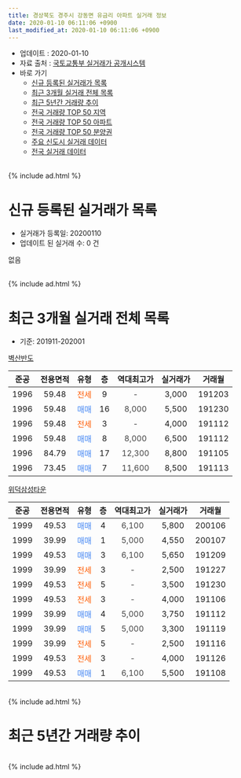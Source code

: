 ```yaml
---
title: 경상북도 경주시 강동면 유금리 아파트 실거래 정보
date: 2020-01-10 06:11:06 +0900
last_modified_at: 2020-01-10 06:11:06 +0900
---
```


* 업데이트 : 2020-01-10
* 자료 출처 : [국토교통부 실거래가 공개시스템](http://rt.molit.go.kr)
* 바로 가기
    * [신규 등록된 실거래가 목록](#신규-등록된-실거래가-목록)
    * [최근 3개월 실거래 전체 목록](#최근-3개월-실거래-전체-목록)
    * [최근 5년간 거래량 추이](#최근-5년간-거래량-추이)
    * [전국 거래량 TOP 50 지역](https://inasie.github.io/apt-trade-info/최근-3개월-전국에서-가장-거래가-많이-발생한-지역)
    * [전국 거래량 TOP 50 아파트](https://inasie.github.io/apt-trade-info/최근-3개월-전국에서-가장-거래가-많이-발생한-아파트)
    * [전국 거래량 TOP 50 분양권](https://inasie.github.io/apt-trade-info/최근-3개월-전국에서-가장-거래가-많이-발생한-분양권)
    * [주요 신도시 실거래 데이터](https://inasie.github.io/apt-trade-info/주요-신도시)
    * [전국 실거래 데이터](https://inasie.github.io/apt-trade-info/전국)
<br>
{% include ad.html %}
<br>

# 신규 등록된 실거래가 목록
* 실거래가 등록일: 20200110
* 업데이트 된 실거래 수: 0 건

없음

<br>
{% include ad.html %}
<br>

# 최근 3개월 실거래 전체 목록
* 기준: 201911-202001


[벽산반도](https://search.naver.com/search.naver?query=%EA%B2%BD%EC%83%81%EB%B6%81%EB%8F%84+%EA%B2%BD%EC%A3%BC%EC%8B%9C+%EA%B0%95%EB%8F%99%EB%A9%B4+%EC%9C%A0%EA%B8%88%EB%A6%AC+%EB%B2%BD%EC%82%B0%EB%B0%98%EB%8F%84)

|준공|전용면적|유형|층|역대최고가|실거래가|거래월|
|:---:|:---:|:---:|:---:|:---:|:---:|:---:|
|1996|59.48|<span style="color:#ff5a00">전세</span>|9|<span style="color:#444444">-</span>|3,000|191203|
|1996|59.48|<span style="color:#4285f3">매매</span>|16|<span style="color:#444444">8,000</span>|5,500|191230|
|1996|59.48|<span style="color:#ff5a00">전세</span>|3|<span style="color:#444444">-</span>|4,000|191112|
|1996|59.48|<span style="color:#4285f3">매매</span>|8|<span style="color:#444444">8,000</span>|6,500|191112|
|1996|84.79|<span style="color:#4285f3">매매</span>|17|<span style="color:#444444">12,300</span>|8,800|191105|
|1996|73.45|<span style="color:#4285f3">매매</span>|7|<span style="color:#444444">11,600</span>|8,500|191113|

[위덕삼성타운](https://search.naver.com/search.naver?query=%EA%B2%BD%EC%83%81%EB%B6%81%EB%8F%84+%EA%B2%BD%EC%A3%BC%EC%8B%9C+%EA%B0%95%EB%8F%99%EB%A9%B4+%EC%9C%A0%EA%B8%88%EB%A6%AC+%EC%9C%84%EB%8D%95%EC%82%BC%EC%84%B1%ED%83%80%EC%9A%B4)

|준공|전용면적|유형|층|역대최고가|실거래가|거래월|
|:---:|:---:|:---:|:---:|:---:|:---:|:---:|
|1999|49.53|<span style="color:#4285f3">매매</span>|4|<span style="color:#444444">6,100</span>|5,800|200106|
|1999|39.99|<span style="color:#4285f3">매매</span>|1|<span style="color:#444444">5,000</span>|4,550|200107|
|1999|49.53|<span style="color:#4285f3">매매</span>|3|<span style="color:#444444">6,100</span>|5,650|191209|
|1999|39.99|<span style="color:#ff5a00">전세</span>|3|<span style="color:#444444">-</span>|2,500|191227|
|1999|49.53|<span style="color:#ff5a00">전세</span>|5|<span style="color:#444444">-</span>|3,500|191230|
|1999|49.53|<span style="color:#ff5a00">전세</span>|3|<span style="color:#444444">-</span>|4,000|191106|
|1999|39.99|<span style="color:#4285f3">매매</span>|4|<span style="color:#444444">5,000</span>|3,750|191112|
|1999|39.99|<span style="color:#4285f3">매매</span>|5|<span style="color:#444444">5,000</span>|3,300|191119|
|1999|39.99|<span style="color:#ff5a00">전세</span>|5|<span style="color:#444444">-</span>|2,500|191116|
|1999|49.53|<span style="color:#ff5a00">전세</span>|3|<span style="color:#444444">-</span>|4,000|191126|
|1999|49.53|<span style="color:#4285f3">매매</span>|1|<span style="color:#444444">6,100</span>|5,500|191108|


<br>
{% include ad.html %}
<br>

# 최근 5년간 거래량 추이


<div style="width:100%;">
    <canvas id="deal_progress" height="200"></canvas>
</div>

<script>
new Chart(document.getElementById("deal_progress"), {
    type: 'line',
    data: {
        labels: ['201501','201502','201503','201504','201505','201506','201507','201508','201509','201510','201511','201512','201601','201602','201603','201604','201605','201606','201607','201608','201609','201610','201611','201612','201701','201702','201703','201704','201705','201706','201707','201708','201709','201710','201711','201712','201801','201802','201803','201804','201805','201806','201807','201808','201809','201810','201811','201812','201901','201902','201903','201904','201905','201906','201907','201908','201909','201910','201911','201912','202001'],
        datasets: [{
            label: '매매',
            pointRadius: 1,
            data: [7, 4, 14, 11, 10, 5, 9, 10, 8, 11, 4, 5, 6, 8, 7, 7, 4, 3, 3, 7, 2, 10, 6, 0, 4, 5, 7, 6, 5, 3, 4, 3, 6, 5, 6, 4, 3, 4, 4, 5, 4, 1, 1, 4, 3, 2, 3, 5, 1, 3, 3, 6, 1, 3, 2, 0, 1, 3, 6, 2, 2],
            borderColor: "rgba(255, 201, 14, 1)",
            backgroundColor: "rgba(255, 201, 14, 0.5)",
            fill: false,
            lineTension: 0
        },{
            label: '전월세',
            pointRadius: 1,
            data: [3, 2, 3, 1, 0, 2, 2, 3, 0, 1, 5, 1, 1, 2, 1, 1, 0, 2, 2, 1, 1, 1, 1, 0, 2, 4, 1, 0, 0, 1, 0, 1, 2, 5, 4, 2, 2, 1, 2, 1, 1, 1, 2, 0, 0, 1, 0, 2, 0, 2, 1, 3, 2, 1, 4, 0, 1, 1, 4, 3, 0],
            borderColor: "rgba(0, 141, 185, 1)",
            backgroundColor: "rgba(0, 141, 185, 0.5)",
            fill: false,
            lineTension: 0
        }
        ]
    },
    options: {
        responsive: true,
        title: {
            display: false
        },
        tooltips: {
            mode: 'index',
            intersect: false
        },
        hover: {
            mode: 'nearest',
            intersect: true
        },
        scales: {
            xAxes: [{
                display: true,
                scaleLabel: {
                    display: true,
                    labelString: '년/월'
                }
            }],
            yAxes: [{
                display: true,
                ticks: {
                    suggestedMin: 0,
                },
                scaleLabel: {
                    display: true,
                    labelString: '실거래 수'
                }
            }]
        }
    }
});

</script>


<br>
{% include ad.html %}
<br>

